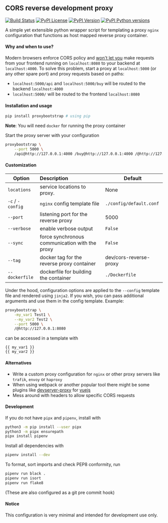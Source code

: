 ## CORS reverse development proxy
[![Build Status](https://travis-ci.com/romnn/proxybootstrap.svg?branch=master)](https://travis-ci.com/romnnn/proxybootstrap)
[![PyPI License](https://img.shields.io/pypi/l/proxybootstrap)](https://pypi.org/project/proxybootstrap/)
[![PyPI Version](https://img.shields.io/pypi/v/proxybootstrap)](https://pypi.org/project/proxybootstrap/)
[![PyPI Python versions](https://img.shields.io/pypi/pyversions/proxybootstrap)](https://pypi.org/project/proxybootstrap/)

A simple yet extensible python wrapper script for templating a proxy `nginx` configuration
that functions as host mapped reverse proxy container. 

#### Why and when to use?
Modern browsers enforce CORS policy and [won't let you](https://developer.mozilla.org/en-US/docs/Web/HTTP/Access_control_CORS) make requests
from your frontend running on `localhost:8080` to your backend at 
`localhost:4000`. To solve this problem, start a proxy at `localhost:5000`
(or any other spare port) and proxy requests based on paths:
- `localhost:5000/api` and `localhost:5000/buy` will be routed to the backend `localhost:4000`
- `localhost:5000/` will be routed to the frontend `localhost:8080`

#### Installation and usage
```bash
pip install proxybootstrap # using pip
```
**Note**: You will need `docker` for running the proxy container

Start the proxy server with your configuration
```bash
proxybootstrap \
    --port 5000 \
    /api@http://127.0.0.1:4000 /buy@http://127.0.0.1:4000 /@http://127.0.0.1:8080
```

#### Customization
| Option                | Description                                       | Default 
| ----------------------|:--------------------------------------------------|---------
| `locations`           | service locations to proxy.                       | None
| `-c` / `-config`      | `nginx` config template file                      | `./config/default.conf`
| `--port`              | listening port for the reverse proxy              | 5000
| `--verbose`           | enable verbose output                             | `False`
| `--sync`              | force synchronous communication with the proxy    | `False`
| `--tag`               | docker tag for the reverse proxy container        | dev/cors-reverse-proxy
| `--dockerfile`        | dockerfile for building the container             | `./Dockerfile`


Under the hood, configuration options are applied to the `--config` template
file and rendered using `jinja2`. If you wish, you can pass additional arguments and use
them in the config template.
Example:
```bash
proxybootstrap \
    -my_var1 Test1 \
    --my_var2 Test2 \
    --port 5000 \
    /@http://127.0.0.1:8080
```
can be accessed in a template with
```
{{ my_var1 }}
{{ my_var2 }}
```

#### Alternatives
- Write a custom proxy configuration for `nginx` or other proxy servers like
`trafik`, `envoy` or `haproxy`
- When using webpack or another popular tool there might be some plugins like 
[devserver-proxy](https://cli.vuejs.org/config/#devserver-proxy) for [vuejs](https://vuejs.org)
- Mess around with headers to allow specific CORS requests

#### Development
If you do not have `pipx` and `pipenv`, install with
```bash
python3 -m pip install --user pipx
python3 -m pipx ensurepath
pipx install pipenv
```

Install all dependencies with
```bash
pipenv install --dev
```

To format, sort imports and check PEP8 conformity, run
```bash
pipenv run black .
pipenv run isort
pipenv run flake8
```
(These are also configured as a git pre commit hook)

#### Notice
This configuration is very minimal and intended for development use only.
